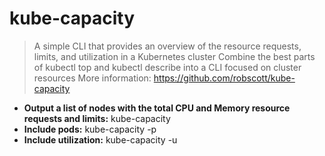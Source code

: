 # kube-capacity
> A simple CLI that provides an overview of the resource requests, limits, and utilization in a Kubernetes cluster
> Combine the best parts of kubectl top and kubectl describe into a CLI focused on cluster resources
> More information: <https://github.com/robscott/kube-capacity>
- **Output a list of nodes with the total CPU and Memory resource requests and limits:**
kube-capacity
- **Include pods:**
kube-capacity -p
- **Include utilization:**
kube-capacity -u
